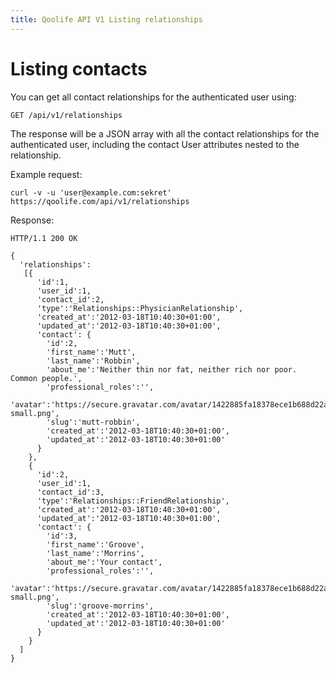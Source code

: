 ```yaml
---
title: Qoolife API V1 Listing relationships
---
```


# Listing contacts

You can get all contact relationships for the authenticated user using:

    GET /api/v1/relationships

The response will be a JSON array with all the contact relationships for the authenticated user, including the contact User attributes nested to the relationship.

Example request:

    curl -v -u 'user@example.com:sekret' https://qoolife.com/api/v1/relationships

Response:

    HTTP/1.1 200 OK

    {
      'relationships':
       [{
          'id':1,
          'user_id':1,
          'contact_id':2,
          'type':'Relationships::PhysicianRelationship',
          'created_at':'2012-03-18T10:40:30+01:00',
          'updated_at':'2012-03-18T10:40:30+01:00',
          'contact': {
            'id':2,
            'first_name':'Mutt',
            'last_name':'Robbin',
            'about_me':'Neither thin nor fat, neither rich nor poor. Common people.',
            'professional_roles':'',
            'avatar':'https://secure.gravatar.com/avatar/1422885fa18378ece1b688d22abd551f.jpg%3Fsize=48&d=https://qoolife.com/assets/icons/avatar-small.png',
            'slug':'mutt-robbin',
            'created_at':'2012-03-18T10:40:30+01:00',
            'updated_at':'2012-03-18T10:40:30+01:00'
          }
        },
        {
          'id':2,
          'user_id':1,
          'contact_id':3,
          'type':'Relationships::FriendRelationship',
          'created_at':'2012-03-18T10:40:30+01:00',
          'updated_at':'2012-03-18T10:40:30+01:00',
          'contact': {
            'id':3,
            'first_name':'Groove',
            'last_name':'Morrins',
            'about_me':'Your contact',
            'professional_roles':'',
            'avatar':'https://secure.gravatar.com/avatar/1422885fa18378ece1b688d22abd551f.jpg%3Fsize=48&d=https://qoolife.com/assets/icons/avatar-small.png',
            'slug':'groove-morrins',
            'created_at':'2012-03-18T10:40:30+01:00',
            'updated_at':'2012-03-18T10:40:30+01:00'
          }
        }
      ]
    }
